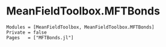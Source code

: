 # MeanFieldToolbox.MFTBonds

```@autodocs
Modules = [MeanFieldToolbox, MeanFieldToolbox.MFTBonds]
Private = false
Pages   = ["MFTBonds.jl"]

```
